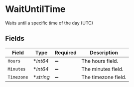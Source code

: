 # WaitUntilTime

Waits until a specific time of the day (UTC)


## Fields

| Field               | Type                | Required            | Description         |
| ------------------- | ------------------- | ------------------- | ------------------- |
| `Hours`             | **int64*            | :heavy_minus_sign:  | The hours field.    |
| `Minutes`           | **int64*            | :heavy_minus_sign:  | The minutes field.  |
| `Timezone`          | **string*           | :heavy_minus_sign:  | The timezone field. |